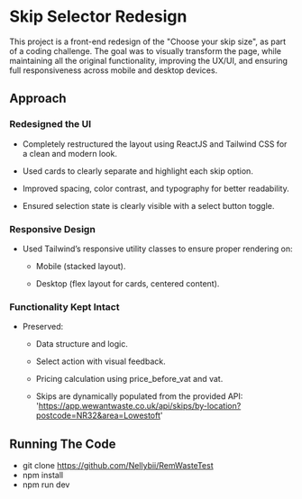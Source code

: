 # Skip Selector Redesign

This project is a front-end redesign of the "Choose your skip size", as part of a coding challenge. The goal was to visually transform the page, while maintaining all the original functionality, improving the UX/UI, and ensuring full responsiveness across mobile and desktop devices.

## Approach

### Redesigned the UI

- Completely restructured the layout using ReactJS and Tailwind CSS for a clean and modern look.

- Used cards to clearly separate and highlight each skip option.

-  Improved spacing, color contrast, and typography for better readability.

- Ensured selection state is clearly visible with a select button toggle.

### Responsive Design

- Used Tailwind’s responsive utility classes to ensure proper rendering on:

    - Mobile (stacked layout).

    - Desktop (flex layout for cards, centered content).

### Functionality Kept Intact

- Preserved:

    - Data structure and logic.

    - Select action with visual feedback.

    - Pricing calculation using price_before_vat and vat.

    - Skips are dynamically populated from the provided API: 'https://app.wewantwaste.co.uk/api/skips/by-location?postcode=NR32&area=Lowestoft'

## Running The Code
- git clone https://github.com/Nellybii/RemWasteTest
- npm install
- npm run dev 

